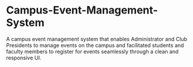 # Campus-Event-Management-System
A campus event management system that enables Administrator and Club Presidents to manage events on the campus and facilitated students and faculty members to register for events seamlessly through a clean and responsive UI.
